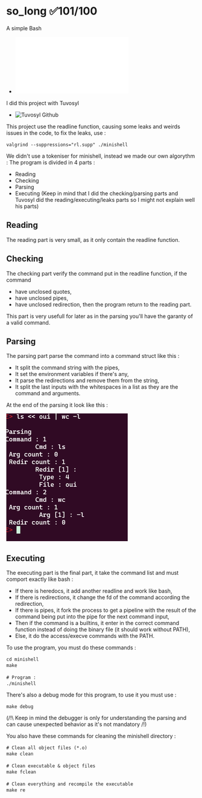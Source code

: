 # so_long ✅101/100
A simple Bash

- ![minishell subject](en.subject.pdf)

I did this project with Tuvosyl
- ![Tuvosyl Github](https://github.com/tuvosyl)

This project use the readline function, causing some leaks and weirds issues in the code, to fix the leaks, use :
```shell
valgrind --suppressions="rl.supp" ./minishell
```

We didn't use a tokeniser for minishell, instead we made our own algorythm :
The program is divided in 4 parts :
  - Reading
  - Checking
  - Parsing
  - Executing
(Keep in mind that I did the checking/parsing parts and Tuvosyl did the reading/executing/leaks parts so I might not explain well his parts)

## Reading
The reading part is very small, as it only contain the readline function.

## Checking
The checking part verify the command put in the readline function, if the command 
  - have unclosed quotes,
  - have unclosed pipes,
  - have unclosed redirection,
then the program return to the reading part.

This part is very usefull for later as in the parsing you'll have the garanty of a valid command.

## Parsing
The parsing part parse the command into a command struct like this :
  - It split the command string with the pipes,
  - It set the environment variables if there's any,
  - It parse the redirections and remove them from the string,
  - It split the last inputs with the whitespaces in a list as they are the command and arguments.

At the end of the parsing it look like this :

![](parsing_debug.png)

## Executing
The executing part is the final part, it take the command list and must comport exactly like bash :
  - If there is heredocs, it add another readline and work like bash,
  - If there is redirections, it change the fd of the command according the redirection,
  - If there is pipes, it fork the process to get a pipeline with the result of the command being put into the pipe for the next command input,
  - Then if the command is a builtins, it enter in the correct command function instead of doing the binary file (it should work without PATH),
  - Else, it do the access/execve commands with the PATH.



To use the program, you must do these commands :
```shell
cd minishell
make

# Program :
./minishell
```

There's also a debug mode for this program, to use it you must use :
```shell
make debug
```
(/!\ Keep in mind the debugger is only for understanding the parsing and can cause unexpected behavior as it's not mandatory /!\)

You also have these commands for cleaning the minishell directory :
```shell
# Clean all object files (*.o)
make clean

# Clean executable & object files
make fclean

# Clean everything and recompile the executable
make re
```
